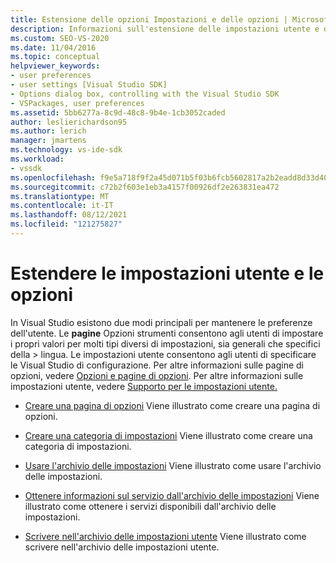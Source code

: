 ```yaml
---
title: Estensione delle opzioni Impostazioni e delle opzioni | Microsoft Docs
description: Informazioni sull'estensione delle impostazioni utente e delle opzioni in Visual Studio SDK usando le risorse in questo articolo.
ms.custom: SEO-VS-2020
ms.date: 11/04/2016
ms.topic: conceptual
helpviewer_keywords:
- user preferences
- user settings [Visual Studio SDK]
- Options dialog box, controlling with the Visual Studio SDK
- VSPackages, user preferences
ms.assetid: 5bb6277a-8c9d-48c8-9b4e-1cb3052caded
author: leslierichardson95
ms.author: lerich
manager: jmartens
ms.technology: vs-ide-sdk
ms.workload:
- vssdk
ms.openlocfilehash: f9e5a718f9f2a45d071b5f03b6fcb5602817a2b2eadd8d33d404c7d702bbf13f
ms.sourcegitcommit: c72b2f603e1eb3a4157f00926df2e263831ea472
ms.translationtype: MT
ms.contentlocale: it-IT
ms.lasthandoff: 08/12/2021
ms.locfileid: "121275827"
---
```

# <a name="extend-user-settings-and-options"></a>Estendere le impostazioni utente e le opzioni
In Visual Studio esistono due modi principali per mantenere le preferenze dell'utente. Le **pagine** Opzioni strumenti consentono agli utenti di impostare i propri valori per molti tipi diversi di impostazioni, sia generali che specifici della  >   lingua. Le impostazioni utente consentono agli utenti di specificare le Visual Studio di configurazione. Per altre informazioni sulle pagine di opzioni, vedere [Opzioni e pagine di opzioni](../extensibility/internals/options-and-options-pages.md). Per altre informazioni sulle impostazioni utente, vedere [Supporto per le impostazioni utente.](../extensibility/internals/support-for-user-settings.md)

- [Creare una pagina di opzioni](../extensibility/creating-an-options-page.md) Viene illustrato come creare una pagina di opzioni.

- [Creare una categoria di impostazioni](../extensibility/creating-a-settings-category.md) Viene illustrato come creare una categoria di impostazioni.

- [Usare l'archivio delle impostazioni](../extensibility/using-the-settings-store.md) Viene illustrato come usare l'archivio delle impostazioni.

- [Ottenere informazioni sul servizio dall'archivio delle impostazioni](../extensibility/getting-service-information-from-the-settings-store.md) Viene illustrato come ottenere i servizi disponibili dall'archivio delle impostazioni.

- [Scrivere nell'archivio delle impostazioni utente](../extensibility/writing-to-the-user-settings-store.md) Viene illustrato come scrivere nell'archivio delle impostazioni utente.
